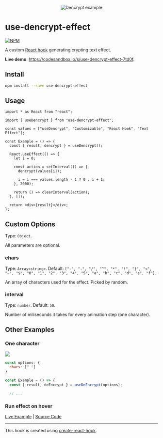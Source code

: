 <div align="center">

![Dencrypt example](https://github.com/crazko/use-dencrypt-effect/raw/master/docs/dencrypt.gif)

</div>

# use-dencrypt-effect

[![NPM](https://img.shields.io/npm/v/use-dencrypt-effect.svg)](https://www.npmjs.com/package/use-dencrypt-effect)

A custom [React hook](https://reactjs.org/docs/hooks-intro.html) generating crypting text effect.

**Live demo**: https://codesandbox.io/s/use-dencrypt-effect-7td0f.

## Install

```bash
npm install --save use-dencrypt-effect
```

## Usage

```tsx
import * as React from "react";

import { useDencrypt } from "use-dencrypt-effect";

const values = ["useDencrypt", "Customizable", "React Hook", "Text Effect"];

const Example = () => {
  const { result, dencrypt } = useDencrypt();

  React.useEffect(() => {
    let i = 0;

    const action = setInterval(() => {
      dencrypt(values[i]);

      i = i === values.length - 1 ? 0 : i + 1;
    }, 2000);

    return () => clearInterval(action);
  }, []);

  return <div>{result}</div>;
};
```

## Custom Options

Type: `Object`.

All parameters are optional.

### chars

Type: `Array<string>`. Default: `["-", ".", "/", "^", "*", "!", "}", "<", "~", "$", "0", "1", "2", "3", "4", "5", "a", "b", "c", "d", "e", "f"];`

An array of characters used for the effect. Picked by random.

### interval

Type: `number`. Default: `50`.

Number of miliseconds it takes for every animation step (one character).

## Other Examples

### One character

![](https://github.com/crazko/use-dencrypt-effect/raw/master/docs/example1.gif)

```js
const options: {
  chars: ["_"]
}

const Example = () => {
  const { result, deEncrypt } = useDeEncrypt(options);

  // ...
```

### Run effect on hover

[Live Example](https://vojdivon.sk/) | [Source Code](https://github.com/ParalelnaPolisKE/vojdivon.sk/blob/ce04fb05212dce8323fef8fba73963544ce2eda7/src/pages/index.tsx#L69)

---

This hook is created using [create-react-hook](https://github.com/Hermanya/create-react-hook).
